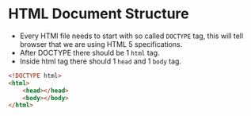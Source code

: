# HTML Document Structure

- Every HTMl file needs to start with so called `DOCTYPE` tag, this will tell browser that we are using HTML 5 specifications.
- After DOCTYPE there should be 1 `html` tag.
- Inside html tag there should 1 `head` and 1 `body` tag.

```html
<!DOCTYPE html>
<html>
	<head></head>
	<body></body>
</html>
```
